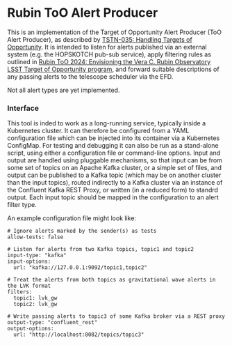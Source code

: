 Rubin ToO Alert Producer
========================

This is an implementation of the Target of Opportunity Alert Producer (ToO Alert Producer), as described by [TSTN-035: Handling Targets of Opportunity](https://tstn-035.lsst.io/). 
It is intended to listen for alerts published via an external system (e.g. the HOPSKOTCH pub-sub service), apply filtering rules as outlined in [Rubin ToO 2024:
Envisioning the Vera C. Rubin Observatory LSST Target of Opportunity program](https://arxiv.org/abs/2411.04793), and forward suitable descriptions of any passing alerts to the telescope scheduler via the EFD.

Not all alert types are yet implemented. 

### Interface

This tool is inded to work as a long-running service, typically inside a Kubernetes cluster. 
It can therefore be configured from a YAML configuration file which can be injected into its container via a Kubernetes ConfigMap. 
For testing and debugging it can also be run as a stand-alone script, using either a configuration file or command-line options. 
Input and output are handled using pluggable mechanisms, so that input can be from some set of topics on an Apache Kafka cluster, or a simple set of files, and output can be published to a Kafka topic (which may be on another cluster than the input topics), routed indirectly to a Kafka cluster via an instance of the Confluent Kafka REST Proxy, or written (in a reduced form) to standrd output. 
Each input topic should be mapped in the configuration to an alert filter type. 

An example configuration file might look like:

	# Ignore alerts marked by the sender(s) as tests
	allow-tests: false
	
	# Listen for alerts from two Kafka topics, topic1 and topic2
	input-type: "kafka"
	input-options:
	  url: "kafka://127.0.0.1:9092/topic1,topic2"
	
	# Treat the alerts from both topics as gravitational wave alerts in the LVK format
	filters:
	  topic1: lvk_gw
	  topic2: lvk_gw
	
	# Write passing alerts to topic3 of some Kafka broker via a REST proxy
	output-type: "confluent_rest"
	output-options:
	  url: "http://localhost:8082/topics/topic3"

